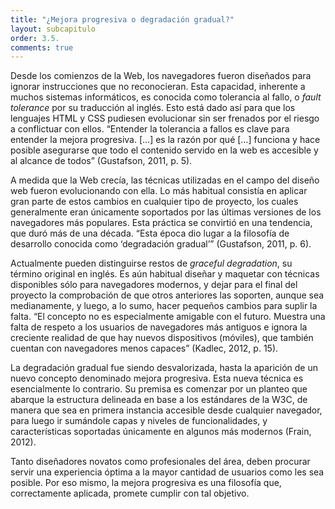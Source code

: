 ```yaml
---
title: "¿Mejora progresiva o degradación gradual?"
layout: subcapitulo
order: 3.5.
comments: true
---
```


Desde los comienzos de la Web, los navegadores fueron diseñados para ignorar instrucciones que no reconocieran. Esta capacidad, inherente a muchos sistemas informáticos, es conocida como tolerancia al fallo, o _fault tolerance_ por su traducción al inglés. Esto está dado así para que los lenguajes HTML y CSS pudiesen evolucionar sin ser frenados por el riesgo a conflictuar con ellos. “Entender la tolerancia a fallos es clave para entender la mejora progresiva. […] es la razón por qué […] funciona y hace posible asegurarse que todo el contenido servido en la web es accesible y al alcance de todos” (Gustafson, 2011, p. 5).

A medida que la Web crecía, las técnicas utilizadas en el campo del diseño web fueron evolucionando con ella. Lo más habitual consistía en aplicar gran parte de estos cambios en cualquier tipo de proyecto, los cuales generalmente eran únicamente soportados por las últimas versiones de los navegadores más populares. Esta práctica se convirtió en una tendencia, que duró más de una década. “Esta época dio lugar a la filosofía de desarrollo conocida como ‘degradación gradual’” (Gustafson, 2011, p. 6).

Actualmente pueden distinguirse restos de _graceful degradation_, su término original en inglés. Es aún habitual diseñar y maquetar con técnicas disponibles sólo para navegadores modernos, y dejar para el final del proyecto la comprobación de que otros anteriores las soporten, aunque sea medianamente, y luego, a lo sumo, hacer pequeños cambios para suplir la falta. “El concepto no es especialmente amigable con el futuro. Muestra una falta de respeto a los usuarios de navegadores más antiguos e ignora la creciente realidad de que hay nuevos dispositivos (móviles), que también cuentan con navegadores menos capaces” (Kadlec, 2012, p. 15).

La degradación gradual fue siendo desvalorizada, hasta la aparición de un nuevo concepto denominado mejora progresiva. Esta nueva técnica es esencialmente lo contrario. Su premisa es comenzar por un planteo que abarque la estructura delineada en base a los estándares de la W3C, de manera que sea en primera instancia accesible desde cualquier navegador, para luego ir sumándole capas y niveles de funcionalidades, y características soportadas únicamente en algunos más modernos (Frain, 2012).

Tanto diseñadores novatos como profesionales del área, deben procurar servir una experiencia óptima a la mayor cantidad de usuarios como les sea posible. Por eso mismo, la mejora progresiva es una filosofía que, correctamente aplicada, promete cumplir con tal objetivo.
